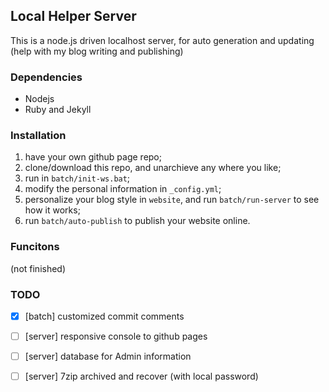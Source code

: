## Local Helper Server

This is a node.js driven localhost server, for auto generation and updating (help with my blog writing and publishing)

### Dependencies

* Nodejs
* Ruby and Jekyll

### Installation

1. have your own github page repo;
2. clone/download this repo, and unarchieve any where you like;
3. run  in `batch/init-ws.bat`;
4. modify the personal information in `_config.yml`;
5. personalize your blog style in `website`, and run `batch/run-server` to see how it works;
6. run `batch/auto-publish` to publish your website online.

### Funcitons

(not finished)

### TODO

- [x] [batch] customized commit comments
- [ ] [server] responsive console to github pages
- [ ] [server] database for Admin information
- [ ] [server] 7zip archived and recover (with local password)

